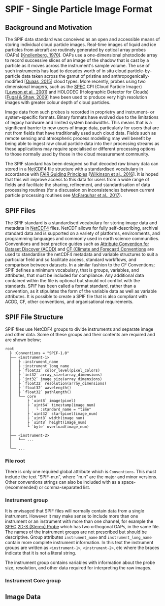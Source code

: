 
# SPIF - Single Particle Image Format

<!--
For full information on the SPIF data standard and usage examples see [paper_placeholder](https://github.com/graemenott/spif-paper).
-->

## Background and Motivation

The SPIF data standard was conceived as an open and accessible means of storing individual cloud particle images. Real-time images of liquid and ice particles from aircraft are routinely generated by optical array probes (OAPs) \[[Knollenberg, 1970](https://doi.org/10.1175/1520-0450(1970)009<0086:TOAAAT>2.0.CO;2)\]. OAPs use a one-dimensional photodiode array to record successive slices of an image of the shadow that is cast by a particle as it moves across the instrument's sample volume. The use of such instruments has lead to decades worth of in situ cloud particle-by-particle data taken across the gamut of pristine and anthropogenically-modified \[[Quaas, 2015](https://doi.org/10.1007/s40641-015-0028-0)\] cloud types. More recently, probes using two dimensional imagers, such as the [SPEC](http://www.specinc.com) CPI (Cloud Particle Imager) \[[Lawson et al., 2001](https://agupubs.onlinelibrary.wiley.com/doi/10.1029/2000JD900789)\] and HOLODEC (Holographic Detector for Clouds) \[[Fugal & Shaw, 2009](https://amt.copernicus.org/articles/2/259/2009/)\] have been used to produce very high resolution images with greater colour depth of cloud particles.

Image data from such probes is recorded in proprietry and instrument- or system-specific formats. Binary formats have evolved due to the limitations of legacy hardware and limited system bandwidths. This means that is a significant barrier to new users of image data, particularly for users that are not from fields that have traditionally used such cloud data. Fields such as remote sensing and atmospheric process modelling may well benefit by being able to ingest raw cloud particle data into their processing streams as these applications may require specialised or different processing options to those normally used by those in the cloud measurement community.

The SPIF standard has been designed so that decoded raw binary data can stored in a [NetCDF4](https://www.unidata.ucar.edu/software/netcdf/) file structure with a standardised vocabulary in accordance with [FAIR Guiding Principles](https://www.go-fair.org/fair-principles/) \[[Wilkinson et al., 2016](https://www.nature.com/articles/sdata201618)\]. It is hoped that this will improve access to this data for users from a wide range of fields and facilitate the sharing, refinement, and standardisation of data processing routines (for a discussion on inconsistencies between current particle processing routines see [McFarquhar et al., 2017](https://doi.org/10.1175/AMSMONOGRAPHS-D-16-0007.1)).


## SPIF Files

The SPIF standard is a standardised vocabulary for storing image data and metadata in [NetCDF4](https://www.unidata.ucar.edu/software/netcdf/) files. NetCDF allows for fully self-describing, archival standard data and is supported on a variety of platforms, environments, and programming languages and commonly used in earth science communities. Conventions and best practice guides such as [Attribute Convention for Dataset Discover (ACDD)](https://wiki.esipfed.org/Attribute_Convention_for_Data_Discovery_1-3) and [CF (Climate and Forecast) Conventions](http://cfconventions.org/) are used to standardise the netCDF4 metadata and variable structures to suit a particular field and so facilitate access, standard workflows, and comparison between datasets. In a similar fashion to the CF Conventions; SPIF defines a minimum vocabulary, that is groups, variables, and attributes, that must be included for compliance. Any additional data contained within the file is optional but should not conflict with the standards. SPIF has been called a format standard, rather than a convention, as it stipulates the form of the variable data as well as variable attributes. It is possible to create a SPIF file that is also compliant with ACDD, CF, other conventions, and organisational requirements.


## SPIF File Structure

SPIF files use NetCDF4 groups to divide instruments and separate image and other data. Some of these groups and their contents are required and are shown below;

```
root
  ├ :Conventions = "SPIF-1.0"
  ├── <instrument-1>
  │   ├ :instrument_name
  │   ├ :instrument_long_name
  │   ├ `float32` color_level(pixel_colors)
  │   ├ `int32` array_size(array_dimensions)
  │   ├ `int32` image_size(array_dimensions)
  │   ├ `float32` resolution(array_dimensions)
  │   ├ `float32` wavelength()
  │   ├ `float32` pathlength()
  │   └── core
  │       ├ `uint8` image(pixel)
  │       ├ `uint64` timestamp(image_num)
  │       │   └ :standard_name = "time"
  │       ├ `uint32` startpixel(image_num)
  │       ├ `uint8` width(image_num)
  │       ├ `uint8` height(image_num)
  │       └ `byte` overload(image_num)
  │
  ├── <instrument-2>
  │   └── ...
  │
  └── ...
```

### File root

There is only one required global attribute which is ``Conventions``. This must include the text "SPIF-m.n", where "m.n" are the major and minor versions. Other conventions strings can also be included with as a space- (recommended) or comma-separated list.

### Instrument group

It is envisaged that SPIF files will normally contain data from a single instrument. However it may make sense to include more than one instrument or an instrument with more than one channel, for example the [SPEC](http://www.specinc.com) [2D-S (Stereo) Probe](http://www.specinc.com/2d-s-stereo-probe-operation) which has two orthogonal OAPs, in the same file. The names of the instrument groups are not prescribed but should be descriptive. Group attributes ``instrument_name`` and ``instrument_long_name`` contain more complete instrument information. In this text the instrument groups are written as ``<instrument-1>``, ``<instrument-2>``, etc where the braces indicate that it is not a literal string.

The instrument group contains variables with information about the probe size, resolution, and other data required for interpreting the raw images.

### Instrument Core group


## Image Data


